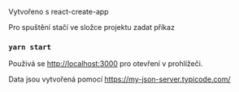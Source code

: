 Vytvořeno s react-create-app

Pro spuštění stačí ve složce projektu zadat příkaz

### `yarn start`


Použivá se [http://localhost:3000](http://localhost:3000) pro otevření v prohlížeči.

Data jsou vytvořená pomocí https://my-json-server.typicode.com/ 


